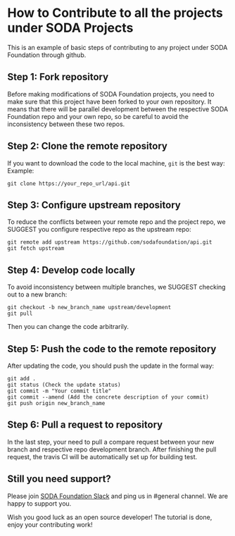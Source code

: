 # How to Contribute to all the projects under SODA Projects
This is an example of basic steps of contributing to any project under SODA Foundation through github.

## Step 1: Fork  repository

Before making modifications of SODA Foundation projects, you need to make sure that this project have been forked to your own
repository. It means that there will be parallel development between the respective SODA Foundation repo and your own repo, so be careful
to avoid the inconsistency between these two repos.

## Step 2: Clone the remote repository

If you want to download the code to the local machine, ```git``` is the best way:
Example:
```
git clone https://your_repo_url/api.git
```

## Step 3: Configure upstream repository

To reduce the conflicts between your remote repo and the project repo, we SUGGEST you configure respective repo as the upstream repo:
```
git remote add upstream https://github.com/sodafoundation/api.git
git fetch upstream
```

## Step 4: Develop code locally

To avoid inconsistency between multiple branches, we SUGGEST checking out to a new branch:
```
git checkout -b new_branch_name upstream/development
git pull
```
Then you can change the code arbitrarily.

## Step 5: Push the code to the remote repository

After updating the code, you should push the update in the formal way:
```
git add .
git status (Check the update status)
git commit -m "Your commit title"
git commit --amend (Add the concrete description of your commit)
git push origin new_branch_name
```

## Step 6: Pull a request to  repository

In the last step, your need to pull a compare request between your new branch and respective repo development branch. After
finishing the pull request, the travis CI will be automatically set up for building test.

## Still you need support?
Please join [SODA Foundation Slack](https://sodafoundation.io/slack) and ping us in #general channel. We are happy to support you.

Wish you good luck as an open source developer!
The tutorial is done, enjoy your contributing work!
